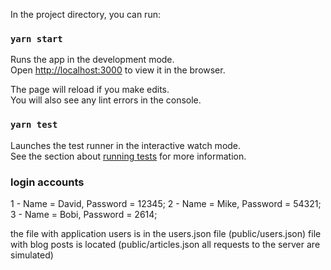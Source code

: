 In the project directory, you can run:

### `yarn start`

Runs the app in the development mode.\
Open [http://localhost:3000](http://localhost:3000) to view it in the browser.

The page will reload if you make edits.\
You will also see any lint errors in the console.

### `yarn test`

Launches the test runner in the interactive watch mode.\
See the section about [running tests](https://facebook.github.io/create-react-app/docs/running-tests) for more information.


### login accounts
1 - Name = David, Password = 12345;
2 - Name = Mike, Password = 54321;
3 - Name = Bobi, Password = 2614;

the file with application users is in the users.json file (public/users.json)
file with blog posts is located (public/articles.json
all requests to the server are simulated)